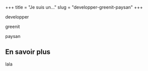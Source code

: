 +++
title = "Je suis un..."
slug = "developper-greenit-paysan"
+++


developper

greenit

paysan

## En savoir plus

lala
